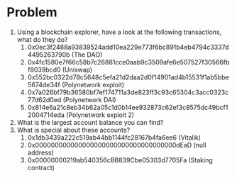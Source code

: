 # Problem

1. Using a blockchain explorer, have a look at the following transactions, what do they do?
   1. 0x0ec3f2488a93839524add10ea229e773f6bc891b4eb4794c3337d4495263790b (The DAO)
   2. 0x4fc1580e7f66c58b7c26881cce0aab9c3509afe6e507527f30566fbf8039bcd0 (Uniswap)
   3. 0x552bc0322d78c5648c5efa21d2daa2d0f14901ad4b15531f1ab5bbe5674de34f (Polynetwork exploit)
   4. 0x7a026bf79b36580bf7ef174711a3de823ff3c93c65304c3acc0323c77d62d0ed (Polynetwork DAI)
   5. 0x814e6a21c8eb34b62a05c1d0b14ee932873c62ef3c8575dc49bcf12004714eda (Polynetwork exploit 2)
2. What is the largest account balance you can find?
3. What is special about these accounts?
   1. 0x1db3439a222c519ab44bb1144fc28167b4fa6ee6 (Vitalik)
   2. 0x000000000000000000000000000000000000dEaD (null address)
   3. 0x00000000219ab540356cBB839Cbe05303d7705Fa (Staking contract)